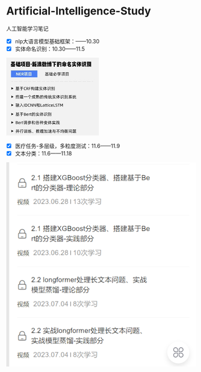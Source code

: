# Artificial-Intelligence-Study

人工智能学习笔记

* [X] nlp大语言模型基础框架：——10.30
* [X] 实体命名识别：10.30——11.5

![1698669295418](image/README/1698669295418.png)

* [X] 医疗任务-多层级，多粒度测试：11.6——11.9
* [X] 文本分类：11.6——11.18

![1699255755015](image/README/1699255755015.png)
